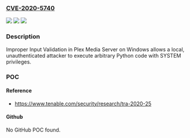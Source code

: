 ### [CVE-2020-5740](https://cve.mitre.org/cgi-bin/cvename.cgi?name=CVE-2020-5740)
![](https://img.shields.io/static/v1?label=Product&message=Plex%20Media%20Server%20(Windows)&color=blue)
![](https://img.shields.io/static/v1?label=Version&message=n%2Fa&color=blue)
![](https://img.shields.io/static/v1?label=Vulnerability&message=n%2Fa&color=brighgreen)

### Description

Improper Input Validation in Plex Media Server on Windows allows a local, unauthenticated attacker to execute arbitrary Python code with SYSTEM privileges.

### POC

#### Reference
- https://www.tenable.com/security/research/tra-2020-25

#### Github
No GitHub POC found.

